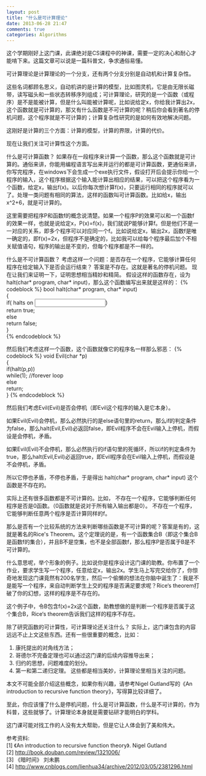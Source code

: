 ```yaml
---
layout: post
title: "什么是可计算理论"
date: 2013-06-28 21:47
comments: true
categories: Algorithms
---
```


这个学期刚好上这门课，此课绝对是CS课程中的神课，需要一定的决心和耐心才能啃下来。这篇文章可以说是一篇科普文，争求通俗易懂。

可计算理论是计算理论的一个分支，还有两个分支分别是自动机和计算复杂性。

<!-- more -->
这些名词都顾名思义，自动机讲的是计算的模型，比如图灵机，它是由无限长磁带，读写磁头和一些状态转移序列组成；可计算理论，研究的是一个函数（或程序）是不是能被计算，但是什么叫能被计算呢，比如说给定x，你给我计算出2x，这个函数就是可计算的，那又有什么函数是不可计算的呢？稍后你会看到著名的停机问题，这个程序就是不可计算的；计算复杂性研究的是如何有效地解决问题。

这刚好是计算的三个方面：计算的模型，计算的界限，计算的代价。

现在让我们关注可计算性这个方面。

什么是可计算函数？
如果存在一段程序来计算一个函数，那么这个函数就是可计算的。通俗来讲，你能用编程语言写出来并运行的都是可计算函数，更通俗来讲，你写完程序，在windows下会生成一个exe执行文件，假设打开后会提示你给一个程序的输入，这个程序根据这个输入能计算出相应的结果，可以把这个程序看为一个函数，给定x，输出f(x)。以后你每次想计算f(x)，只要运行相同的程序就可以了。处理一类问题有相同的算法，这样的函数叫可计算函数。比如给x，输出x^2+6，就是可计算的。

这里需要把程序P和函数f的概念说清楚。如果一个程序P的效果可以和一个函数f的效果一样，也就是说给定x，P(x)=f(x)，我们就说P能够计算f。但是他们不是一一对应的关系，即多个程序可以对应同一个f。比如说给定x，输出2x，函数f是唯一确定的，即f(x)=2x，但程序不是确定的，比如我可以给每个程序最后加个不相关赋值语句，程序的输出是不变的，但每个程序都是不一样的。

什么是不可计算函数？
考虑这样一个问题：是否存在一个程序，它能够计算任何程序在给定输入下是否会运行结束？
答案是不存在。这就是著名的停机问题。
现在让我们来证明一下，证明思想相当精妙和精简。
假设这样的函数存在，设为halt(char* program, char* input)，那么这个函数编写出来就是这样的：
{% codeblock %}
bool halt(char* program, char* input)  
{  
    if(<program> halts on <input>)  
		return true;  
    else  
        return false;  
}  
{% endcodeblock %}

然后我们考虑这样一个函数，这个函数就像它的程序名一样那么邪恶：
{% codeblock %}
void Evil(char *p)  
{  
    if(halt(p,p))  
        while(1);   //forever loop  
    else  
        return;  
}
{% endcodeblock %}

然后我们考虑Evil(Evil)是否会停机（即Evil这个程序的输入是它本身）。

如果Evil(Evil)会停机，那么必然执行的是else语句里的return，那么if的判定条件为false，那么halt(Evil,Evil)必返回false，即Evil程序不会在Evil输入上停机，而假设是会停机，矛盾。

如果Evil(Evil)不会停机，那么必然执行的if语句里的死循环，所以if的判定条件为true，那么halt(Evil,Evil)必返回true，即Evil程序会在Evil输入上停机，而假设是不会停机，矛盾。

所以它停也矛盾，不停也矛盾，于是得出 halt(char\* program, char* input) 这个函数是不存在的。

实际上还有很多函数都是不可计算的。比如，
不存在一个程序，它能够判断任何程序是否是0函数。（0函数就是说对于所有输入输出都是0）。
不存在一个程序，它能够判断任意两个程序是否计算同样的f。

那么是否有一个比较系统的方法来判断哪些函数是不可计算的呢？答案是有的，这就是著名的Rice's Theorem。这个定理说的是，有一个函数集合B（即这个集合B是函数f的集合），并且B不是空集，也不是全部函数f，那么程序P是否属于B是不可计算的。

什么意思呢，举个形象的例子。比如说你是程序设计这门课的助教。你布置了一个作业，要求学生写一个程序，任意给定x，输出2x。学生马上写完交给你了，你惊奇地发现这门课竟然有200名学生，然后一个偷懒的想法在你脑中诞生了：我是不是能写一个程序，来自动判断学生上交的程序是否满足要求呢？Rice‘s theorem打破了你的幻想，这样的程序是不存在的。

这个例子中，令B包含f(x)=2x这个函数，助教想做的是判断一个程序是否属于这个集合B，Rice‘s theorem告诉我们这样的程序不存在。

除了研究函数的可计算性，可计算理论还关注什么？
实际上，这门课包含的内容远远不止上文这些东西。还有一些很重要的概念，比如：
1. 康托提出的对角线方法；
2. 哥德尔不完备定理也可以通过这门课的后续内容推导出来；
3. 归约的思想，问题难度的划分。
4. 第一和第二递归定理。
这些都是相当美妙，计算理论里相当关注的问题。

本文不可能全部介绍这些概念，如果你有兴趣，请参考Nigel Gutland写的《An introduction to recursive function theory》，写得算比较详细了。

至此，你应该懂了什么是停机问题，什么是可计算函数，什么是不可计算的，作为科普，这些就够了。计算理论本身就是需要钻研才能明白的学科。

这门课可能对找工作的人没有太大帮助，但是它让人体会到了美和伟大。

参考资料:<br />
[1] 《An introduction to recursive function theory》. Nigel Gutland <br />
[2] http://book.douban.com/review/1321006/ <br />
[3] 《暗时间》 刘未鹏 <br />
[4] http://www.cnblogs.com/lienhua34/archive/2012/03/05/2381296.html
